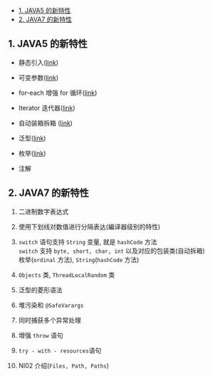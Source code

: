 <!-- TOC -->

- [1. JAVA5 的新特性](#1-java5-的新特性)
- [2. JAVA7 的新特性](#2-java7-的新特性)

<!-- /TOC -->

## 1. JAVA5 的新特性
- 静态引入(<a href = "015.JAVA面向对象_package和import关键字.md">link</a>)

- 可变参数(<a href="008.JAVA基础_数组的概念和基本操作.md">link</a>)

- for-each 增强 for 循环(<a href="008.JAVA基础_数组的概念和基本操作.md">link</a>)

- Iterator 迭代器(<a href="056.JAVA集合框架_集合的迭代操作.md">link</a>)

- 自动装箱拆箱
  (<a href="029.JAVA面向对象_包装类的概念和操作及与其它概念的区别.md">link</a>)

- 泛型(<a href="057.JAVA集合框架_泛型.md">link</a>)

- 枚举(<a href = "033.JAVA面向对象_枚举类型的概念及操作.md">link</a>)

- 注解

## 2. JAVA7 的新特性

1.  二进制数字表达式

2.  使用下划线对数值进行分隔表达(編译器级别的特性)

3.  `switch` 语句支持 `String` 变量, 就是 `hashCode` 方法  
    `switch` 支持 `byte, short, char, int` 以及对应的包装类(自动拆箱)  
    枚举(`ordinal` 方法), `String`(`hashCode` 方法)

4.  `Objects` 类, `ThreadLocalRandom` 类

5.  泛型的菱形语法

6.  堆污染和 `@SafeVarargs`

7.  同时捕获多个异常处理

8.  增强 `throw` 语句

9.  `try - with - resources`语句

10. NI02 介绍(`Files, Path, Paths`)